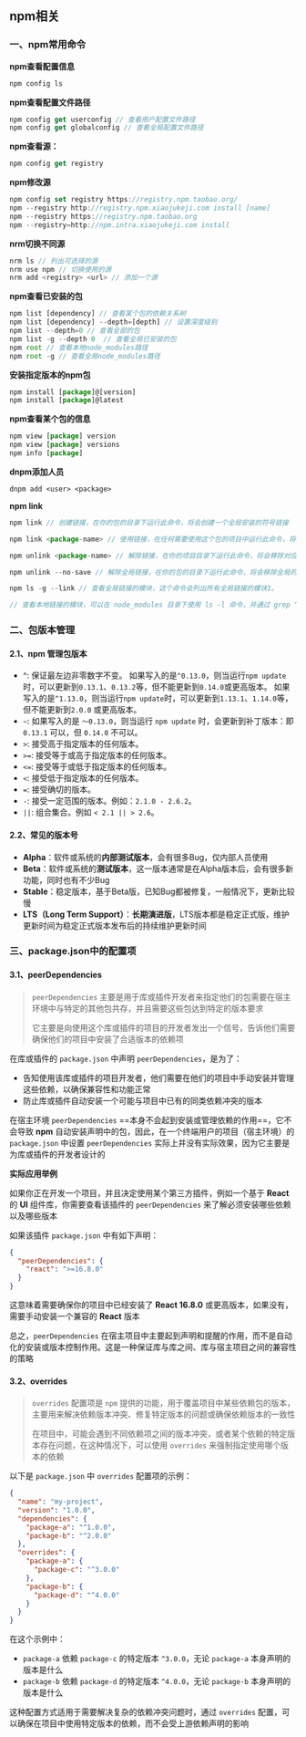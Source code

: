 ## npm相关

### 一、npm常用命令

**npm查看配置信息**

```js
npm config ls
```

**npm查看配置文件路径**

```js
npm config get userconfig // 查看用户配置文件路径
npm config get globalconfig // 查看全局配置文件路径 
```

**npm查看源：** 

```js
npm config get registry
```

**npm修改源**

```js
npm config set registry https://registry.npm.taobao.org/
npm --registry http://registry.npm.xiaojukeji.com install [name]
npm --registry https://registry.npm.taobao.org
npm --registry=http://npm.intra.xiaojukeji.com install
```

**nrm切换不同源**

```js
nrm ls // 列出可选择的源
nrm use npm // 切换使用的源
nrm add <registry> <url> // 添加一个源
```

**npm查看已安装的包**

```js
npm list [dependency] // 查看某个包的依赖关系树
npm list [dependency] --depth=[depth] // 设置深度级别
npm list --depth=0 // 查看全部的包
npm list -g --depth 0  // 查看全局已安装的包
npm root // 查看本地node_modules路径
npm root -g // 查看全局node_modules路径
```

**安装指定版本的npm包**

```js
npm install [package]@[version]
npm install [package]@latest
```

**npm查看某个包的信息**

```js
npm view [package] version
npm view [package] versions
npm info [package] 
```

**dnpm添加人员**

```
dnpm add <user> <package>
```

**npm link**

```js
npm link // 创建链接，在你的包的目录下运行此命令，将会创建一个全局安装的符号链接

npm link <package-name> // 使用链接，在任何需要使用这个包的项目中运行此命令，将会在这个项目的 node_modules 目录下创建一个指向你的包的符号链接

npm unlink <package-name> // 解除链接，在你的项目目录下运行此命令，将会移除对应的链接

npm unlink --no-save // 解除全局链接，在你的包的目录下运行此命令，将会移除全局的链接

npm ls -g --link // 查看全局链接的模块，这个命令会列出所有全局链接的模块1。

// 查看本地链接的模块，可以在 node_modules 目录下使用 ls -l 命令，并通过 grep ^l 来过滤出符号链接1。例如，ls -l node_modules | grep ^l。
```

### 二、包版本管理

#### 2.1、npm 管理包版本

- ^: 保证最左边非零数字不变。 如果写入的是`^0.13.0`，则当运行`npm update` 时，可以更新到`0.13.1`、`0.13.2`等，但不能更新到`0.14.0`或更高版本。 如果写入的是`^1.13.0`，则当运行`npm update`时，可以更新到`1.13.1`、`1.14.0`等，但不能更新到`2.0.0` 或更高版本。
- `~`: 如果写入的是 `〜0.13.0`，则当运行 `npm update` 时，会更新到补丁版本：即 `0.13.1` 可以，但 `0.14.0` 不可以。
- `>`: 接受高于指定版本的任何版本。
- `>=`: 接受等于或高于指定版本的任何版本。
- `<=`: 接受等于或低于指定版本的任何版本。
- `<`: 接受低于指定版本的任何版本。
- `=`: 接受确切的版本。
- `-`: 接受一定范围的版本。例如：`2.1.0 - 2.6.2`。
- `||`: 组合集合。例如 `< 2.1 || > 2.6`。

#### 2.2、常见的版本号

- **Alpha**：软件或系统的**内部测试版本**，会有很多Bug，仅内部人员使用
- **Beta**：软件或系统的**测试版本**，这一版本通常是在Alpha版本后，会有很多新功能，同时也有不少Bug
- **Stable**：稳定版本，基于Beta版，已知Bug都被修复，一般情况下，更新比较慢
- **LTS（Long Term Support）**：**长期演进版**，LTS版本都是稳定正式版，维护更新时间为稳定正式版本发布后的持续维护更新时间 

### 三、package.json中的配置项

#### 3.1、peerDependencies

> `peerDependencies` 主要是用于库或插件开发者来指定他们的包需要在宿主环境中与特定的其他包共存，并且需要这些包达到特定的版本要求
>
> 它主要是向使用这个库或插件的项目的开发者发出一个信号，告诉他们需要确保他们的项目中安装了合适版本的依赖项

在库或插件的 `package.json` 中声明 `peerDependencies`，是为了：
- 告知使用该库或插件的项目开发者，他们需要在他们的项目中手动安装并管理这些依赖，以确保兼容性和功能正常
- 防止库或插件自动安装一个可能与项目中已有的同类依赖冲突的版本

在宿主环境<!--最终的项目或应用中--> `peerDependencies` ==本身不会起到安装或管理依赖的作用==，它不会导致 **npm** 自动安装声明中的包，因此，在一个终端用户的项目（宿主环境）的 `package.json` 中设置 `peerDependencies` 实际上并没有实际效果，因为它主要是为库或插件的开发者设计的

**实际应用举例**

如果你正在开发一个项目，并且决定使用某个第三方插件，例如一个基于 **React** 的 **UI** 组件库，你需要查看该插件的 `peerDependencies` 来了解必须安装哪些依赖以及哪些版本

如果该插件 `package.json` 中有如下声明：

```json
{
  "peerDependencies": {
    "react": ">=16.8.0"
  }
}
```

这意味着需要确保你的项目中已经安装了 **React 16.8.0** 或更高版本，如果没有，需要手动安装一个兼容的 **React** 版本

总之，`peerDependencies` 在宿主项目中主要起到声明和提醒的作用，而不是自动化的安装或版本控制作用。这是一种保证库与库之间、库与宿主项目之间的兼容性的策略

<!--如果自己的项目中直接设置 `peerDependencies`，它并不会影响 **npm** 的行为，除非自己的项目也被其他项目作为库引用-->

#### 3.2、overrides

>  `overrides` 配置项是 `npm` 提供的功能，用于覆盖项目中某些依赖包的版本，主要用来解决依赖版本冲突、修复特定版本的问题或确保依赖版本的一致性
>
> 在项目中，可能会遇到不同依赖项之间的版本冲突，或者某个依赖的特定版本存在问题，在这种情况下，可以使用 `overrides` 来强制指定使用哪个版本的依赖

以下是 `package.json` 中 `overrides` 配置项的示例：

```json
{
  "name": "my-project",
  "version": "1.0.0",
  "dependencies": {
    "package-a": "^1.0.0",
    "package-b": "^2.0.0"
  },
  "overrides": {
    "package-a": {
      "package-c": "^3.0.0"
    },
    "package-b": {
      "package-d": "^4.0.0"
    }
  }
}
```

在这个示例中：
- `package-a` 依赖 `package-c` 的特定版本 `^3.0.0`，无论 `package-a` 本身声明的版本是什么
- `package-b` 依赖 `package-d` 的特定版本 `^4.0.0`，无论 `package-b` 本身声明的版本是什么

这种配置方式适用于需要解决复杂的依赖冲突问题时，通过 `overrides` 配置，可以确保在项目中使用特定版本的依赖，而不会受上游依赖声明的影响

